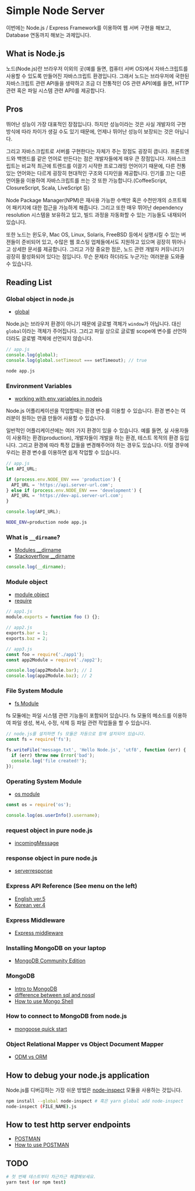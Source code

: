 # Simple Node Server

이번에는 Node.js / Express Framework를 이용하여 웹 서버 구현을 해보고, Database 연동까지 해보는 과제입니다.

## What is Node.js

노드(Node.js)란 브라우저 이외의 곳(예를 들면, 컴퓨터 서버 OS)에서 자바스크립트를 사용할 수 있도록 만들어진 자바스크립트 환경입니다. 그래서 노드는 브라우저에 국한된 자바스크립트 관련 API들을 생략하고 조금 더 전통적인 OS 관련 API(예를 들면, HTTP 관련 혹은 파일 시스템 관련 API)를 제공합니다.

## Pros

뛰어난 성능이 가장 대표적인 장점입니다. 하지만 성능이라는 것은 사실 개발자의 구현 방식에 따라 차이가 생길 수도 있기 때문에, 언제나 뛰어난 성능이 보장되는 것은 아닙니다.

그리고 자바스크립트로 서버를 구현한다는 자체가 주는 장점도 굉장히 큽니다. 프론트엔드와 백엔드를 같은 언어로 만든다는 점은 개발자들에게 매우 큰 장점입니다. 자바스크립트는 비교적 최근에 트렌드를 이끌기 시작한 프로그래밍 언어이기 때문에, 다른 전통있는 언어와는 다르게 굉장히 현대적인 구조와 디자인을 제공합니다. 인기를 끄는 다른 언어들을 이용하여 자바스크립트를 쓰는 것 또한 가능합니다.(CoffeeScript, ClosureScript, Scala, LiveScript 등)

Node Package Manager(NPM)은 재사용 가능한 수백만 혹은 수천만개의 소프트웨어 패키지에 대한 접근을 가능하게 해줍니다. 그리고 또한 매우 뛰어난 dependency resolution 시스템을 보유하고 있고, 빌드 과정을 자동화할 수 있는 기능들도 내재되어 있습니다.

또한 노드는 윈도우, Mac OS, Linux, Solaris, FreeBSD 등에서 실행시킬 수 있는 버젼들이 준비되어 있고, 수많은 웹 호스팅 업체들에서도 지원하고 있으며 굉장히 뛰어나고 상세한 문서를 제공합니다. 그리고 가장 중요한 점은, 노드 관련 개발자 커뮤니티가 굉장히 활성화되어 있다는 점입니다. 무슨 문제라 하더라도 누군가는 여러분을 도와줄 수 있습니다.

## Reading List

### Global object in node.js
  - [global](https://nodejs.org/docs/latest/api/globals.html#globals_global)

Node.js는 브라우저 환경이 아니기 때문에 글로벌 객체가 `window`가 아닙니다. 대신 `global`이라는 객체가 주어집니다. 그리고 파일 상으로 글로벌 scope에 변수를 선언하더라도 글로벌 객체에 선언되지 않습니다.

```js
// app.js
console.log(global);
console.log(global.setTimeout === setTimeout); // true
```

```sh
node app.js
```

### Environment Variables
  - [working with env variables in nodejs](https://www.twilio.com/blog/2017/08/working-with-environment-variables-in-node-js.html)

Node.js 어플리케이션을 작업할때는 환경 변수를 이용할 수 있습니다. 환경 변수는 여러분이 원하는 만큼 만들어 사용할 수 있습니다.

일반적인 어플리케이션에는 여러 가지 환경이 있을 수 있습니다. 예를 들면, 실 사용자들이 사용하는 환경(production), 개발자들이 개발을 하는 환경, 테스트 목적의 환경 등입니다. 그리고 환경에 따라 특정 값들을 변경해주어야 하는 경우도 있습니다. 이럴 경우에 우리는 환경 변수를 이용하면 쉽게 작업할 수 있습니다.

```js
// app.js
let API_URL;

if (process.env.NODE_ENV === 'production') {
  API_URL = 'https://api.server-url.com';
} else if (process.env.NODE_ENV === 'development') {
  API_URL = 'https://dev-api.server-url.com';
}

console.log(API_URL);
```

```sh
NODE_ENV=production node app.js
```

### What is `__dirname`?
  - [Modules __dirname](https://nodejs.org/docs/latest/api/modules.html#modules_dirname)
  - [Stackoverflow __dirname](https://stackoverflow.com/questions/8131344/what-is-the-difference-between-dirname-and-in-node-js)

```js
console.log(__dirname);
```

### Module object
  - [module object](https://nodejs.org/docs/latest/api/modules.html#modules_the_module_object)
  - [require](https://nodejs.org/docs/latest/api/modules.html#modules_require_id)

```js
// app1.js
module.exports = function foo () {};

// app2.js
exports.bar = 1;
exports.baz = 2;

// app3.js
const foo = require('./app1');
const app2Module = require('./app2');

console.log(app2Module.bar); // 1
console.log(app2Module.baz); // 2
```

### File System Module
  - [fs Module](https://nodejs.org/docs/latest/api/fs.html)

fs 모듈에는 파일 시스템 관련 기능들이 포함되어 있습니다. fs 모듈의 메소드를 이용하여 파일 생성, 복사, 수정, 삭제 등 파일 관련 작업들을 할 수 있습니다.

```js
// node.js를 설치하면 fs 모듈은 자동으로 함께 설치되어 있습니다.
const fs = require('fs');

fs.writeFile('message.txt', 'Hello Node.js', 'utf8', function (err) {
  if (err) throw new Error('bad');
  console.log('file created!');
});
```

### Operating System Module
  - [os module](https://nodejs.org/docs/latest/api/os.html)

```js
const os = require('os');

console.log(os.userInfo().username);
```

### request object in pure node.js
  - [incomingMessage](https://nodejs.org/docs/latest/api/http.html#http_class_http_incomingmessage)

### response object in pure node.js
  - [serverresponse](https://nodejs.org/docs/latest/api/http.html#http_class_http_serverresponse)

### Express API Reference (See menu on the left)
  - [English ver.5](https://expressjs.com/en/5x/api.html)
  - [Korean ver.4](https://expressjs.com/ko/4x/api.html)

### Express Middleware
  - [Express middleware](https://expressjs.com/en/guide/using-middleware.html)

### Installing MongoDB on your laptop
  - [MongoDB Community Edition](https://docs.mongodb.com/manual/installation/#mongodb-community-edition-installation-tutorials)

### MongoDB
  - [Intro to MongoDB](https://www.sitepoint.com/an-introduction-to-mongodb/)
  - [difference between sql and nosql](https://www.geeksforgeeks.org/difference-between-sql-and-nosql/)
  - [How to use Mongo Shell](https://docs.mongodb.com/manual/mongo/#working-with-the-mongo-shell)

### How to connect to MongoDB from node.js
  - [mongoose quick start](https://mongoosejs.com/docs/index.html)

### Object Relational Mapper vs Object Document Mapper
  - [ODM vs ORM](https://stackoverflow.com/questions/12261866/what-is-the-difference-between-an-orm-and-an-odm)

## How to debug your node.js application

Node.js를 디버깅하는 가장 쉬운 방법은 [node-inspect](https://github.com/nodejs/node-inspect) 모듈을 사용하는 것입니다.

```sh
npm install --global node-inspect # 혹은 yarn global add node-inspect
node-inspect (FILE_NAME).js
```

## How to test http server endpoints

- [POSTMAN](https://www.getpostman.com/)
- [How to use POSTMAN](https://learning.getpostman.com/getting-started/)

## TODO

```sh
# 첫 번째 테스트부터 차근차근 해결해보세요.
yarn test (or npm test)
```
